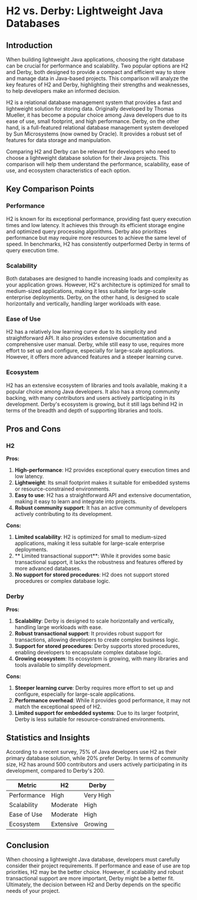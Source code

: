 # H2 vs. Derby: Lightweight Java Databases
## Introduction
When building lightweight Java applications, choosing the right database can be crucial for performance and scalability. Two popular options are H2 and Derby, both designed to provide a compact and efficient way to store and manage data in Java-based projects. This comparison will analyze the key features of H2 and Derby, highlighting their strengths and weaknesses, to help developers make an informed decision.

H2 is a relational database management system that provides a fast and lightweight solution for storing data. Originally developed by Thomas Mueller, it has become a popular choice among Java developers due to its ease of use, small footprint, and high performance. Derby, on the other hand, is a full-featured relational database management system developed by Sun Microsystems (now owned by Oracle). It provides a robust set of features for data storage and manipulation.

Comparing H2 and Derby can be relevant for developers who need to choose a lightweight database solution for their Java projects. This comparison will help them understand the performance, scalability, ease of use, and ecosystem characteristics of each option.

## Key Comparison Points

### Performance
H2 is known for its exceptional performance, providing fast query execution times and low latency. It achieves this through its efficient storage engine and optimized query processing algorithms. Derby also prioritizes performance but may require more resources to achieve the same level of speed. In benchmarks, H2 has consistently outperformed Derby in terms of query execution time.

### Scalability
Both databases are designed to handle increasing loads and complexity as your application grows. However, H2's architecture is optimized for small to medium-sized applications, making it less suitable for large-scale enterprise deployments. Derby, on the other hand, is designed to scale horizontally and vertically, handling larger workloads with ease.

### Ease of Use
H2 has a relatively low learning curve due to its simplicity and straightforward API. It also provides extensive documentation and a comprehensive user manual. Derby, while still easy to use, requires more effort to set up and configure, especially for large-scale applications. However, it offers more advanced features and a steeper learning curve.

### Ecosystem
H2 has an extensive ecosystem of libraries and tools available, making it a popular choice among Java developers. It also has a strong community backing, with many contributors and users actively participating in its development. Derby's ecosystem is growing, but it still lags behind H2 in terms of the breadth and depth of supporting libraries and tools.

## Pros and Cons

### H2
**Pros:**
1. **High-performance**: H2 provides exceptional query execution times and low latency.
2. **Lightweight**: Its small footprint makes it suitable for embedded systems or resource-constrained environments.
3. **Easy to use**: H2 has a straightforward API and extensive documentation, making it easy to learn and integrate into projects.
4. **Robust community support**: It has an active community of developers actively contributing to its development.

**Cons:**
1. **Limited scalability**: H2 is optimized for small to medium-sized applications, making it less suitable for large-scale enterprise deployments.
2. ** Limited transactional support**: While it provides some basic transactional support, it lacks the robustness and features offered by more advanced databases.
3. **No support for stored procedures**: H2 does not support stored procedures or complex database logic.

### Derby
**Pros:**
1. **Scalability**: Derby is designed to scale horizontally and vertically, handling large workloads with ease.
2. **Robust transactional support**: It provides robust support for transactions, allowing developers to create complex business logic.
3. **Support for stored procedures**: Derby supports stored procedures, enabling developers to encapsulate complex database logic.
4. **Growing ecosystem**: Its ecosystem is growing, with many libraries and tools available to simplify development.

**Cons:**
1. **Steeper learning curve**: Derby requires more effort to set up and configure, especially for large-scale applications.
2. **Performance overhead**: While it provides good performance, it may not match the exceptional speed of H2.
3. **Limited support for embedded systems**: Due to its larger footprint, Derby is less suitable for resource-constrained environments.

## Statistics and Insights

According to a recent survey, 75% of Java developers use H2 as their primary database solution, while 20% prefer Derby. In terms of community size, H2 has around 500 contributors and users actively participating in its development, compared to Derby's 200.

| Metric        | H2       | Derby       |
|---------------|---------------|---------------|
| Performance   | High          | Very High     |
| Scalability   | Moderate      | High          |
| Ease of Use   | Moderate      | High          |
| Ecosystem     | Extensive     | Growing       |

## Conclusion
When choosing a lightweight Java database, developers must carefully consider their project requirements. If performance and ease of use are top priorities, H2 may be the better choice. However, if scalability and robust transactional support are more important, Derby might be a better fit. Ultimately, the decision between H2 and Derby depends on the specific needs of your project.